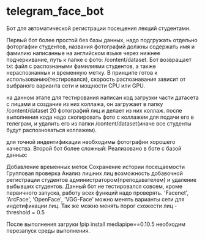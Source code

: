 # telegram_face_bot
Бот для автоматической регистрации посещения лекций студентами.

Первый бот более простой без базы данных, надо подгружать отдельно фоторгафии студентов, названия фотографий должны содержать имя и фамилию написанные на английском языке через нижнее подчеркивание, путь к папке с фото: /content/dataset. Бот возвращает txt файл с распознаными фамилиями студентов, а также нераспознанных и временную метку. В принципе готов к использованию(тестировался), скорость распознавания зависит от выбраного варианта сети и мощности CPU или GPU.

на данном этапе для тестирования написан код загрузки части датасета с лицами и создание из них коллажа, он загружает в папку /content/dataset 20 фотографий лиц и делает из них коллаж. после выполнения кода надо скопировать фото с коллажем для подачи его в телеграм, и удалить его из папки /content/dataset(иначе все студенты будут распозноваться коллажем).

для точной индентификации необходимы фотографии хорошего качества.
Второй бот более сложный: Реализовано в боте с базой данных:

Добавление временных меток
Сохранение истории посещаемости
Групповая проверка
Анализ лишних лиц
возможность добавочной регистрации студентов администратором(преподавателем) и удаление выбывших студентов. Данный бот не тестировался совсем, кроме первичного запуска, работу всех функций надо проверять.
'Facenet', 'ArcFace', 'OpenFace', 'VGG-Face' можно менять варианты сети для индетификации лиц. Так же можно менять порог схожести лиц - threshold = 0.5

После выполнения загруки !pip install mediapipe==0.10.5 необходим перезапуск среды выполнения.
 
